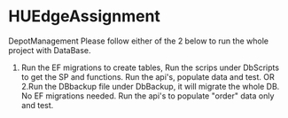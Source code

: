 # HUEdgeAssignment
DepotManagement
Please follow either of the 2 below to run the whole project with DataBase.

1. Run the EF migrations to create tables, Run the scrips under DbScripts to get the SP and functions. Run the api's, populate data and test.
OR
2.Run the DBbackup file under DbBackup, it will migrate the whole DB. No EF migrations needed. Run the api's to populate "order" data only and test.
